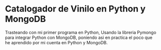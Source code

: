 # Catalogador de Vinilo en Python y MongoDB
Trasteando con mi primer programa en Python, Usando la libreria Pymongo para integrar Python con MongoDB, poniendo asi en practica el poco que he aprendido por mi cuenta en Python y MongoDB.
